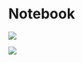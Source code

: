 # Notebook
<p align="left">
<img src="https://user-images.githubusercontent.com/108148690/226387180-b6cf190b-10e3-4691-9112-b6cb0742fd55.jpeg"/>
</p>
<p align="left">
<img src="https://user-images.githubusercontent.com/108148690/226387368-ef1e5aa3-b1cc-4f42-9948-2f29bee8a840.jpeg"/>
</p>
